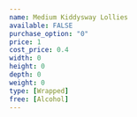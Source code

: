 ```yaml
---
name: Medium Kiddysway Lollies
available: FALSE
purchase_option: "0"
price: 1
cost_price: 0.4
width: 0
height: 0
depth: 0
weight: 0
type: [Wrapped]
free: [Alcohol]
---
```

